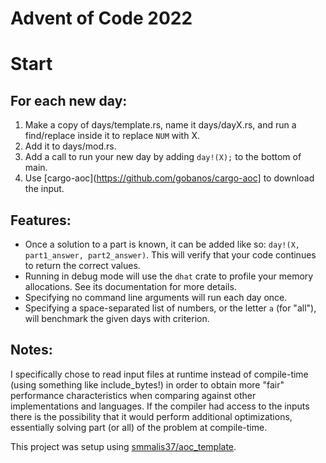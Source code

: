 # Advent of Code 2022

# Start

## For each new day:

1. Make a copy of days/template.rs, name it days/dayX.rs, and run a find/replace inside it to replace `NUM` with X.
2. Add it to days/mod.rs.
3. Add a call to run your new day by adding `day!(X);` to the bottom of main.
4. Use [cargo-aoc](https://github.com/gobanos/cargo-aoc] to download the input.

## Features:

-   Once a solution to a part is known, it can be added like so: `day!(X, part1_answer, part2_answer)`. This will verify that your code continues to return the correct values.
-   Running in debug mode will use the `dhat` crate to profile your memory allocations. See its documentation for more details.
-   Specifying no command line arguments will run each day once.
-   Specifying a space-separated list of numbers, or the letter `a` (for "all"), will benchmark the given days with criterion.

## Notes:

I specifically chose to read input files at runtime instead of compile-time (using something like include_bytes!) in order to obtain more "fair" performance characteristics when comparing against other implementations and languages. If the compiler had access to the inputs there is the possibility that it would perform additional optimizations, essentially solving part (or all) of the problem at compile-time.

This project was setup using [smmalis37/aoc_template](https://github.com/smmalis37/aoc_template).
